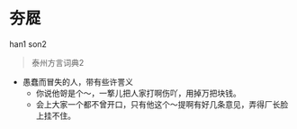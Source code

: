 # 夯㞞
han1 son2
> 泰州方言词典2
- 愚蠢而冒失的人，带有些许詈义
  - 你说他哿是个～，一撉儿把人家打啊伤吖，用掉万把块钱。
  - 会上大家一个都不曾开口，只有他这个～提啊有好几条意见，弄得厂长脸上挂不住。
